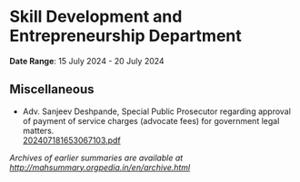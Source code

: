 # Skill Development and Entrepreneurship Department

**Date Range**: 15 July 2024 - 20 July 2024


## Miscellaneous
- Adv. Sanjeev Deshpande, Special Public Prosecutor regarding approval of payment of service charges (advocate fees) for government legal matters.\
  [202407181653067103.pdf](https://gr.maharashtra.gov.in/Site/Upload/Government%20Resolutions/English/202407181653067103.pdf)


*Archives of earlier summaries are available at http://mahsummary.orgpedia.in/en/archive.html*